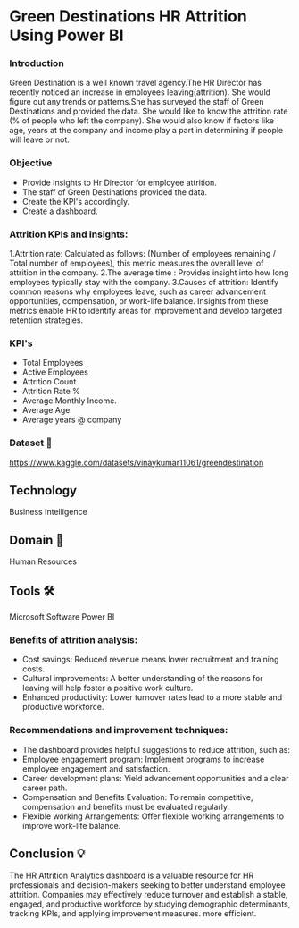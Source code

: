 # Green Destinations HR Attrition Using Power BI
### Introduction
Green Destination is a well known travel agency.The HR Director has recently noticed an increase in employees leaving(attrition). She would figure out any trends or patterns.She has surveyed the staff of Green Destinations and provided the data. 
She would like to know the attrition rate (% of people who left the company).
She would also know if factors like age, years at the company and income play a part in determining if people will leave or not.
### Objective
- Provide Insights to Hr Director for employee attrition.
- The staff of Green Destinations provided the data.
- Create the KPI's accordingly.
- Create a dashboard.
### Attrition KPIs and insights:
1.Attrition rate: Calculated as follows: (Number of employees remaining / Total number of employees), this metric measures the overall level of attrition in the company.
2.The average time : Provides insight into how long employees typically stay with the company.
3.Causes of attrition: Identify common reasons why employees leave, such as career advancement opportunities, compensation, or work-life balance.
Insights from these metrics enable HR to identify areas for improvement and develop targeted retention strategies.

### KPI's 
- Total Employees
- Active Employees
- Attrition Count
- Attrition Rate %
- Average Monthly Income.
- Average Age
- Average years @ company
### Dataset 📀
https://www.kaggle.com/datasets/vinaykumar11061/greendestination
## Technology  
Business Intelligence
## Domain 🛒
Human Resources
## Tools 🛠
Microsoft Software Power BI
### Benefits of attrition analysis:
- Cost savings: Reduced revenue means lower recruitment and training costs.
- Cultural improvements: A better understanding of the reasons for leaving will help foster a positive work culture.
- Enhanced productivity: Lower turnover rates lead to a more stable and productive workforce.
### Recommendations and improvement techniques:
- The dashboard provides helpful suggestions to reduce attrition, such as:
- Employee engagement program: Implement programs to increase employee engagement and satisfaction.
- Career development plans: Yield advancement opportunities and a clear career path.
- Compensation and Benefits Evaluation: To remain competitive, compensation and benefits must be evaluated regularly.
- Flexible working Arrangements: Offer flexible working arrangements to improve work-life balance.
## Conclusion 💡
The HR Attrition Analytics dashboard is a valuable resource for HR professionals and decision-makers seeking to better understand employee attrition. Companies may effectively reduce turnover and establish a stable, engaged, and productive workforce by studying demographic determinants, tracking KPIs, and applying improvement measures. more efficient.
